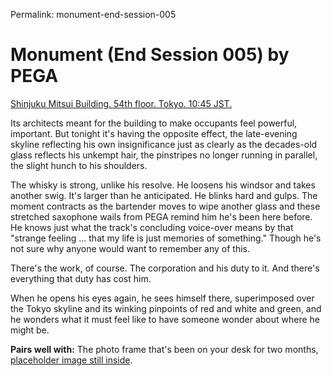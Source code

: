Permalink: monument-end-session-005

# Monument (End Session 005) by PEGA

[Shinjuku Mitsui Building. 54th floor. Tokyo. 10:45 JST.](https://pega.bandcamp.com/track/monument-end-session-005-feat-nmesh)

Its architects meant for the building to make occupants feel powerful, important. But tonight it's having the opposite effect, the late-evening skyline reflecting his own insignificance just as clearly as the decades-old glass reflects his unkempt hair, the pinstripes no longer running in parallel, the slight hunch to his shoulders.

The whisky is strong, unlike his resolve. He loosens his windsor and takes another swig. It's larger than he anticipated. He blinks hard and gulps. The moment contracts as the bartender moves to wipe another glass and these stretched saxophone wails from PEGA remind him he's been here before. He knows just what the track's concluding voice-over means by that "strange feeling ... that my life is just memories of something." Though he's not sure why anyone would want to remember any of this.

There's the work, of course. The corporation and his duty to it. And there's everything that duty has cost him.

When he opens his eyes again, he sees himself there, superimposed over the Tokyo skyline and its winking pinpoints of red and white and green, and he wonders what it must feel like to have someone wonder about where he might be.

**Pairs well with:** The photo frame that's been on your desk for two months, [placeholder image still inside](https://i.pinimg.com/originals/31/e9/82/31e982edecc107818fe5360742775d87.jpg).
